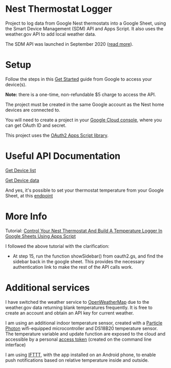 # Nest Thermostat Logger

Project to log data from Google Nest thermostats into a Google Sheet, using the Smart Device Management (SDM) API and Apps Script. It also uses the weather.gov API to add local weather data.

The SDM API was launched in September 2020 ([read more](https://developers.googleblog.com/2020/09/google-nest-device-access-console.html)).

# Setup

Follow the steps in this [Get Started](https://developers.google.com/nest/device-access/get-started) guide from Google to access your device(s).

**Note:** there is a one-time, non-refundable $5 charge to access the API.

The project must be created in the same Google account as the Nest home devices are connected to.

You will need to create a project in your [Google Cloud console](https://console.cloud.google.com/), where you can get OAuth ID and secret.

This project uses the [OAuth2 Apps Script library](https://github.com/googleworkspace/apps-script-oauth2).

# Useful API Documentation

[Get Device list](https://developers.google.com/nest/device-access/reference/rest/v1/enterprises.devices/list)

[Get Device data](https://developers.google.com/nest/device-access/reference/rest/v1/enterprises.devices/get)

And yes, it's possible to set your thermostat temperature from your Google Sheet, at this [endpoint](https://developers.google.com/nest/device-access/traits/device/thermostat-temperature-setpoint)

# More Info

Tutorial: [Control Your Nest Thermostat And Build A Temperature Logger In Google Sheets Using Apps Script](https://www.benlcollins.com/apps-script/nest-thermostat/)

I followed the above tutorial with the clarification:

* At step 15, run the function showSidebar() from oauth2.gs, and find the sidebar back in the google sheet. This provides the necessary authentication link to make the rest of the API calls work.

# Additional services

I have switched the weather service to [OpenWeatherMap](https://openweathermap.org/) due to the weather.gov data returning blank temperatures frequently. It is free to create an account and obtain an API key for current weather.

I am using an additional indoor temperature sensor, created with a [Particle Photon](https://docs.particle.io/photon/) wifi-equipped microcontroller and DS18B20 temperature sensor. The temperature variable and update function are exposed to the cloud and accessible by a personal [access token](https://docs.particle.io/reference/device-cloud/api/) (created on the command line interface)

I am using [IFTTT](https://ifttt.com/home), with the app installed on an Android phone, to enable push notifications based on relative temperature inside and outside.
